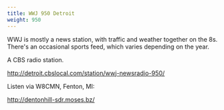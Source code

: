 ```yaml
---
title: WWJ 950 Detroit
weight: 950
---
```

WWJ is mostly a news station, with traffic and weather
together on the 8s. There's an occasional sports feed,
which varies depending on the year.

A CBS radio station.

http://detroit.cbslocal.com/station/wwj-newsradio-950/

Listen via W8CMN, Fenton, MI:

http://dentonhill-sdr.moses.bz/
